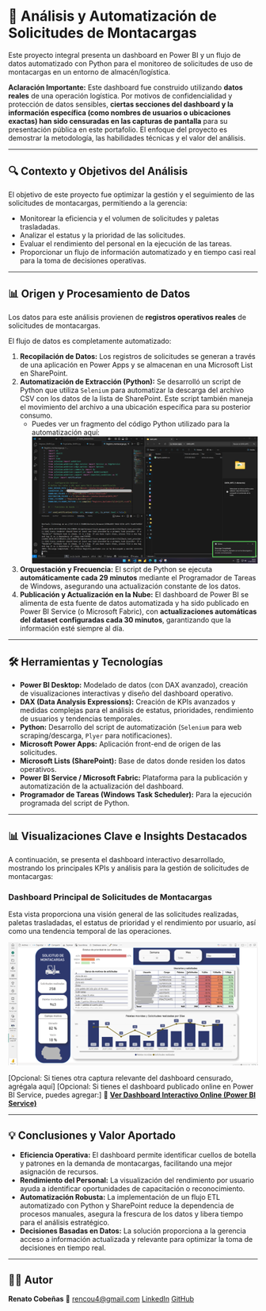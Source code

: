 # 🚚 Análisis y Automatización de Solicitudes de Montacargas

Este proyecto integral presenta un dashboard en Power BI y un flujo de datos automatizado con Python para el monitoreo de solicitudes de uso de montacargas en un entorno de almacén/logística.

**Aclaración Importante:** Este dashboard fue construido utilizando **datos reales** de una operación logística. Por motivos de confidencialidad y protección de datos sensibles, **ciertas secciones del dashboard y la información específica (como nombres de usuarios o ubicaciones exactas) han sido censuradas en las capturas de pantalla** para su presentación pública en este portafolio. El enfoque del proyecto es demostrar la metodología, las habilidades técnicas y el valor del análisis.

---

## 🔍 Contexto y Objetivos del Análisis

El objetivo de este proyecto fue optimizar la gestión y el seguimiento de las solicitudes de montacargas, permitiendo a la gerencia:
* Monitorear la eficiencia y el volumen de solicitudes y paletas trasladadas.
* Analizar el estatus y la prioridad de las solicitudes.
* Evaluar el rendimiento del personal en la ejecución de las tareas.
* Proporcionar un flujo de información automatizado y en tiempo casi real para la toma de decisiones operativas.

---

## 📊 Origen y Procesamiento de Datos

Los datos para este análisis provienen de **registros operativos reales** de solicitudes de montacargas.

El flujo de datos es completamente automatizado:
1.  **Recopilación de Datos:** Los registros de solicitudes se generan a través de una aplicación en Power Apps y se almacenan en una Microsoft List en SharePoint.
2.  **Automatización de Extracción (Python):** Se desarrolló un script de Python que utiliza `Selenium` para automatizar la descarga del archivo CSV con los datos de la lista de SharePoint. Este script también maneja el movimiento del archivo a una ubicación específica para su posterior consumo.
    * Puedes ver un fragmento del código Python utilizado para la automatización aquí:
    ![Fragmento del Script Python de Automatización](./script_automatizacion_montacargas.jpg)
3.  **Orquestación y Frecuencia:** El script de Python se ejecuta **automáticamente cada 29 minutos** mediante el Programador de Tareas de Windows, asegurando una actualización constante de los datos.
4.  **Publicación y Actualización en la Nube:** El dashboard de Power BI se alimenta de esta fuente de datos automatizada y ha sido publicado en Power BI Service (o Microsoft Fabric), con **actualizaciones automáticas del dataset configuradas cada 30 minutos**, garantizando que la información esté siempre al día.

---

## 🛠️ Herramientas y Tecnologías

* **Power BI Desktop:** Modelado de datos (con DAX avanzado), creación de visualizaciones interactivas y diseño del dashboard operativo.
* **DAX (Data Analysis Expressions):** Creación de KPIs avanzados y medidas complejas para el análisis de estatus, prioridades, rendimiento de usuarios y tendencias temporales.
* **Python:** Desarrollo del script de automatización (`Selenium` para web scraping/descarga, `Plyer` para notificaciones).
* **Microsoft Power Apps:** Aplicación front-end de origen de las solicitudes.
* **Microsoft Lists (SharePoint):** Base de datos donde residen los datos operativos.
* **Power BI Service / Microsoft Fabric:** Plataforma para la publicación y automatización de la actualización del dashboard.
* **Programador de Tareas (Windows Task Scheduler):** Para la ejecución programada del script de Python.

---

## 📊 Visualizaciones Clave e Insights Destacados

A continuación, se presenta el dashboard interactivo desarrollado, mostrando los principales KPIs y análisis para la gestión de solicitudes de montacargas:

### Dashboard Principal de Solicitudes de Montacargas

Esta vista proporciona una visión general de las solicitudes realizadas, paletas trasladadas, el estatus de prioridad y el rendimiento por usuario, así como una tendencia temporal de las operaciones.

![Dashboard de Solicitudes de Montacargas (Datos Censurados)](./dashboard_montacargas_general.png)

[Opcional: Si tienes otra captura relevante del dashboard censurado, agrégala aquí]
[Opcional: Si tienes el dashboard publicado online en Power BI Service, puedes agregar:]
🔗 [**Ver Dashboard Interactivo Online (Power BI Service)**](https://app.powerbi.com/view?r=xxxxxxxxxxxxxxxxxx)

---

## 💡 Conclusiones y Valor Aportado

* **Eficiencia Operativa:** El dashboard permite identificar cuellos de botella y patrones en la demanda de montacargas, facilitando una mejor asignación de recursos.
* **Rendimiento del Personal:** La visualización del rendimiento por usuario ayuda a identificar oportunidades de capacitación o reconocimiento.
* **Automatización Robusta:** La implementación de un flujo ETL automatizado con Python y SharePoint reduce la dependencia de procesos manuales, asegura la frescura de los datos y libera tiempo para el análisis estratégico.
* **Decisiones Basadas en Datos:** La solución proporciona a la gerencia acceso a información actualizada y relevante para optimizar la toma de decisiones en tiempo real.

---

## 🧑‍💼 Autor

**Renato Cobeñas** 📧 rencou4@gmail.com
[LinkedIn](https://www.linkedin.com/in/tuusuario)
[GitHub](https://github.com/RenCoU4)
